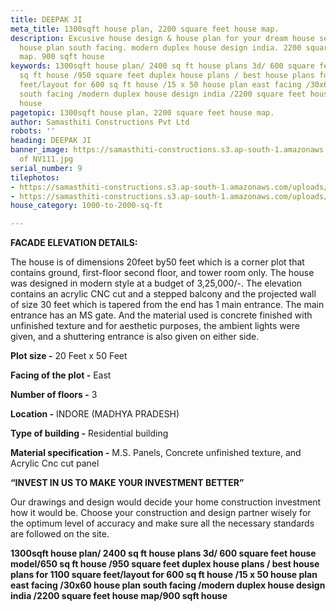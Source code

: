 ```yaml
---
title: DEEPAK JI
meta_title: 1300sqft house plan, 2200 square feet house map.
description: Excusive house design & house plan for your dream house seeker. 30x60
  house plan south facing. modern duplex house design india. 2200 square feet house
  map. 900 sqft house
keywords: 1300sqft house plan/ 2400 sq ft house plans 3d/ 600 square feet house model/650
  sq ft house /950 square feet duplex house plans / best house plans for 1100 square
  feet/layout for 600 sq ft house /15 x 50 house plan east facing /30x60 house plan
  south facing /modern duplex house design india /2200 square feet house map/900 sqft
  house
pagetopic: 1300sqft house plan, 2200 square feet house map.
author: Samasthiti Constructions Pvt Ltd
robots: ''
heading: DEEPAK JI
banner_image: https://samasthiti-constructions.s3.ap-south-1.amazonaws.com/uploads/Copy
  of NV111.jpg
serial_number: 9
tilephotos:
- https://samasthiti-constructions.s3.ap-south-1.amazonaws.com/uploads/Copy of N11.jpg
- https://samasthiti-constructions.s3.ap-south-1.amazonaws.com/uploads/Copy of NV111.jpg
house_category: 1000-to-2000-sq-ft

---
```

**FACADE ELEVATION DETAILS:**

The house is of dimensions 20feet by50 feet which is a corner plot that contains ground, first-floor second floor, and tower room only. The house was designed in modern style at a budget of 3,25,000/-. The elevation contains an acrylic CNC cut and a stepped balcony and the projected wall of size 30 feet which is tapered from the end has 1 main entrance. The main entrance has an MS gate. And the material used is concrete finished with unfinished texture and for aesthetic purposes, the ambient lights were given, and a shuttering entrance is also given on either side.

**Plot size -** 20 Feet x 50 Feet

**Facing of the plot -** East

**Number of floors -** 3

**Location -** INDORE (MADHYA PRADESH)

**Type of building -** Residential building

**Material specification -** M.S. Panels, Concrete unfinished texture, and Acrylic Cnc cut panel

**“INVEST IN US TO MAKE YOUR INVESTMENT BETTER”**

Our drawings and design would decide your home construction investment how it would be. Choose your construction and design partner wisely for the optimum level of accuracy and make sure all the necessary standards are followed on the site.

**1300sqft house plan/ 2400 sq ft house plans 3d/ 600 square feet house model/650 sq ft house /950 square feet duplex house plans / best house plans for 1100 square feet/layout for 600 sq ft house /15 x 50 house plan east facing /30x60 house plan south facing /modern duplex house design india /2200 square feet house map/900 sqft house**